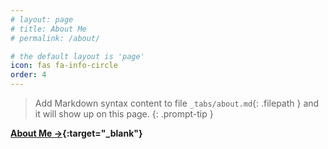 ```yaml
---
# layout: page
# title: About Me
# permalink: /about/

# the default layout is 'page'
icon: fas fa-info-circle
order: 4
---
```


> Add Markdown syntax content to file `_tabs/about.md`{: .filepath } and it will show up on this page.
{: .prompt-tip }

**[About Me →](posts/profile/){:target="_blank"}**
